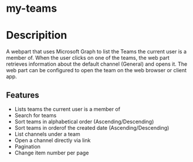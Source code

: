 # my-teams

# Descripition
A webpart that uses Microsoft Graph to list the Teams the current user is a member of. When the user clicks on one of the teams, the web part retrieves information about the default channel (General) and opens it. The web part can be configured to open the team on the web browser or client app.

## Features

- Lists teams the current user is a member of
- Search for teams
- Sort teams in alphabetical order (Ascending/Descending) 
- Sort teams in orderof the created date (Ascending/Descending)
- List channels under a team
- Open a channel directly via link 
- Pagination
- Change item number per page
